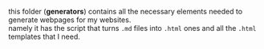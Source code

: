this folder (**generators**) contains all the necessary elements needed to generate webpages for my websites.    
namely it has the script that turns `.md` files into `.html` ones and all the `.html` templates that I need.   
